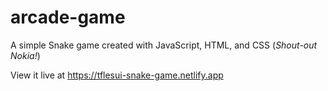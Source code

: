 # arcade-game

A simple Snake game created with JavaScript, HTML, and CSS
(*Shout-out Nokia!*)

View it live at https://tflesui-snake-game.netlify.app
